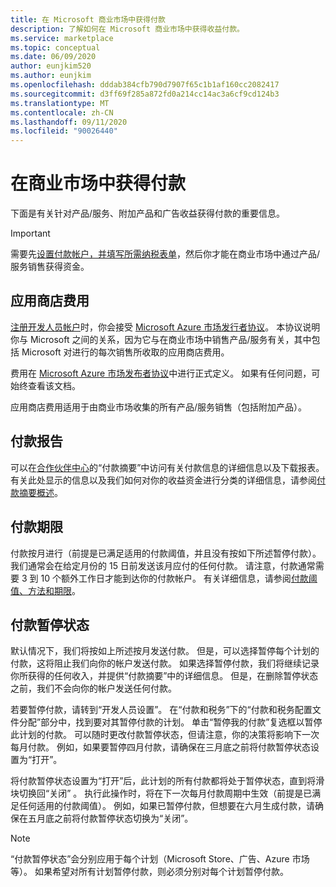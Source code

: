 ```yaml
---
title: 在 Microsoft 商业市场中获得付款
description: 了解如何在 Microsoft 商业市场中获得收益付款。
ms.service: marketplace
ms.topic: conceptual
ms.date: 06/09/2020
author: eunjkim520
ms.author: eunjkim
ms.openlocfilehash: dddab384cfb790d7907f65c1b1af160cc2082417
ms.sourcegitcommit: d3ff69f285a872fd0a214cc14ac3a6cf9cd124b3
ms.translationtype: MT
ms.contentlocale: zh-CN
ms.lasthandoff: 09/11/2020
ms.locfileid: "90026440"
---
```

# <a name="getting-paid-in-the-commercial-marketplace"></a>在商业市场中获得付款

下面是有关针对产品/服务、附加产品和广告收益获得付款的重要信息。

> [!IMPORTANT]
> 需要先[设置付款帐户，并填写所需纳税表单](marketplace-payout-account-setup.md)，然后你才能在商业市场中通过产品/服务销售获得资金。

## <a name="store-fee"></a>应用商店费用

[注册开发人员帐户](https://go.microsoft.com/fwlink/p/?LinkID=615100)时，你会接受 [Microsoft Azure 市场发行者协议](https://go.microsoft.com/fwlink/p/?LinkID=699560)。 本协议说明你与 Microsoft 之间的关系，因为它与在商业市场中销售产品/服务有关，其中包括 Microsoft 对进行的每次销售所收取的应用商店费用。

费用在 [Microsoft Azure 市场发布者协议](https://go.microsoft.com/fwlink/p/?LinkID=699560)中进行正式定义。 如果有任何问题，可始终查看该文档。

应用商店费用适用于由商业市场收集的所有产品/服务销售（包括附加产品）。

## <a name="payout-reporting"></a>付款报告

可以在[合作伙伴中心](https://partner.microsoft.com/dashboard)的“付款摘要”中访问有关付款信息的详细信息以及下载报表。 有关此处显示的信息以及我们如何对你的收益资金进行分类的详细信息，请参阅[付款摘要概述](/azure/marketplace/payout-summary-overview)。

## <a name="payout-time-frame"></a>付款期限

付款按月进行（前提是已满足适用的付款阈值，并且没有按如下所述暂停付款）。 我们通常会在给定月份的 15 日前发送该月应付的任何付款。 请注意，付款通常需要 3 到 10 个额外工作日才能到达你的付款帐户。 有关详细信息，请参阅[付款阈值、方法和期限](/azure/marketplace/payment-thresholds-methods-timeframes)。

## <a name="payout-hold-status"></a>付款暂停状态

默认情况下，我们将按如上所述按月发送付款。 但是，可以选择暂停每个计划的付款，这将阻止我们向你的帐户发送付款。 如果选择暂停付款，我们将继续记录你所获得的任何收入，并提供“付款摘要”中的详细信息。 但是，在删除暂停状态之前，我们不会向你的帐户发送任何付款。

若要暂停付款，请转到“开发人员设置”。 在“付款和税务”下的“付款和税务配置文件分配”部分中，找到要对其暂停付款的计划。 单击“暂停我的付款”复选框以暂停此计划的付款。 可以随时更改付款暂停状态，但请注意，你的决策将影响下一次每月付款。 例如，如果要暂停四月付款，请确保在三月底之前将付款暂停状态设置为“打开”。

将付款暂停状态设置为“打开”后，此计划的所有付款都将处于暂停状态，直到将滑块切换回“关闭” 。 执行此操作时，将在下一次每月付款周期中生效（前提是已满足任何适用的付款阈值）。 例如，如果已暂停付款，但想要在六月生成付款，请确保在五月底之前将付款暂停状态切换为“关闭”。

> [!NOTE]
> “付款暂停状态”会分别应用于每个计划（Microsoft Store、广告、Azure 市场等）。 如果希望对所有计划暂停付款，则必须分别对每个计划暂停付款。

